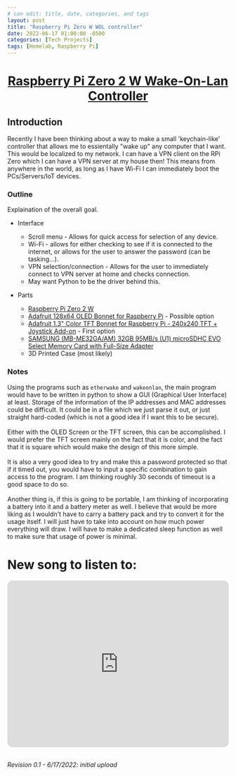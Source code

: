 ```yaml
---
# can edit: title, date, categories, and tags
layout: post
title: "Raspberry Pi Zero W WOL controller"
date: 2022-06-17 01:00:00 -0500
categories: [Tech Projects]
tags: [Homelab, Raspberry Pi]
---
```


<h1 align="center"><u>Raspberry Pi Zero 2 W Wake-On-Lan Controller</u></h1>

## Introduction
Recently I have been thinking about a way to make a small 'keychain-like' controller that allows me to essientally "wake up" any computer that I want. This would be localized to my network. I can have a VPN client on the RPi Zero which I can have a VPN server at my house then! This means from anywhere in the world, as long as I have Wi-Fi I can immediately boot the PCs/Servers/IoT devices. 

### Outline

Explaination of the overall goal.
 + Interface
    + Scroll menu - Allows for quick access for selection of any device.
    + Wi-Fi - allows for either checking to see if it is connected to the internet, or allows for the user to answer the password (can be tasking...).
    + VPN selection/connection - Allows for the user to immediately connect to VPN server at home and checks connection.
    + May want Python to be the driver behind this.

 + Parts
    + [Raspberry Pi Zero 2 W](https://www.raspberrypi.com/products/raspberry-pi-zero-2-w/)
    + [Adafruit 128x64 OLED Bonnet for Raspberry Pi](https://www.adafruit.com/product/3531) - Possible option
    + [Adafruit 1.3" Color TFT Bonnet for Raspberry Pi - 240x240 TFT + Joystick Add-on](https://www.adafruit.com/product/4506) - First option
    + [SAMSUNG (MB-ME32GA/AM) 32GB 95MB/s (U1) microSDHC EVO Select Memory Card with Full-Size Adapter](https://www.amazon.com/Samsung-MicroSDHC-Adapter-MB-ME32GA-AM/dp/B06XWN9Q99?ref_=ast_sto_dp&th=1)
    + 3D Printed Case (most likely)

### Notes
Using the programs such as `etherwake` and `wakeonlan`, the main program would have to be written in python to show a GUI (Graphical User Interface) at least. Storage of the information of the IP addresses and MAC addresses could be difficult. It could be in a file which we just parse it out, or just straight hard-coded (which is not a good idea if I want this to be secure). 
<br>
<br>
Either with the OLED Screen or the TFT screen, this can be accomplished. I would prefer the TFT screen mainly on the fact that it is color, and the fact that it is square which would make the design of this more simple.
<br>
<br>
It is also a very good idea to try and make this a password protected so that if it timed out, you would have to input a specific combination to gain access to the program. I am thinking roughly 30 seconds of timeout is a good space to do so.
<br>
<br>
Another thing is, if this is going to be portable, I am thinking of incorporating a battery into it and a battery meter as well. I believe that would be more liking as I wouldn't have to carry a battery pack and try to convert it for the usage itself. I will just have to take into account on how much power everything will draw. I will have to make a dedicated sleep function as well to make sure that usage of power is minimal.

# New song to listen to:

<iframe style="border-radius:12px" src="https://open.spotify.com/embed/track/6Rqn2GFlmvmV4w9Ala0I1e?utm_source=generator" width="100%" height="380" frameBorder="0" allowfullscreen="" allow="autoplay; clipboard-write; encrypted-media; fullscreen; picture-in-picture"></iframe>
<br>
<br>

_Revision 0.1 - 6/17/2022: initial upload_
<br>